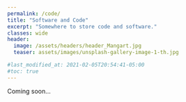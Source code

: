 ```yaml
---
permalink: /code/
title: "Software and Code"
excerpt: "Somewhere to store code and software."
classes: wide
header:
  image: /assets/headers/header_Mangart.jpg
  teaser: assets/images/unsplash-gallery-image-1-th.jpg

#last_modified_at: 2021-02-05T20:54:41-05:00
#toc: true
---
```

Coming soon...
